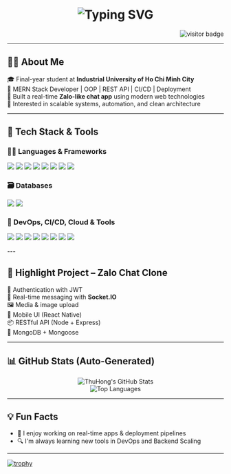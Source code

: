 <h1 align="center">
  <img 
    src="https://readme-typing-svg.demolab.com?font=Fira+Code&size=28&pause=1000&color=3B82F6&center=true&vCenter=true&width=500&lines=Hi+there+%F0%9F%91%8B;I'm+ThuHong.;MERN+Stack+Developer" 
    alt="Typing SVG" />
</h1>

<p align="right">
  <img src="https://visitor-badge.laobi.icu/badge?page_id=ThuHong.ThuHong" alt="visitor badge"/>
</p>

---

## 👩‍💻 About Me

🎓 Final-year student at **Industrial University of Ho Chi Minh City**  
💼 MERN Stack Developer | OOP | REST API | CI/CD | Deployment  
💬 Built a real-time **Zalo-like chat app** using modern web technologies  
🚀 Interested in scalable systems, automation, and clean architecture

---
## 🚀 Tech Stack & Tools

### 👨‍💻 Languages & Frameworks
<p>
  <img src="https://img.shields.io/badge/JavaScript-F7DF1E?style=for-the-badge&logo=javascript&logoColor=black"/>
  <img src="https://img.shields.io/badge/C-A8B9CC?style=for-the-badge&logo=c&logoColor=black"/>
  <img src="https://img.shields.io/badge/Java-ED8B00?style=for-the-badge&logo=java&logoColor=white"/>
  <img src="https://img.shields.io/badge/Spring_Boot-6DB33F?style=for-the-badge&logo=spring-boot&logoColor=white"/>
  <img src="https://img.shields.io/badge/Node.js-339933?style=for-the-badge&logo=node.js&logoColor=white"/>
  <img src="https://img.shields.io/badge/Express.js-000000?style=for-the-badge&logo=express&logoColor=white"/>
  <img src="https://img.shields.io/badge/React-61DAFB?style=for-the-badge&logo=react&logoColor=black"/>
  <img src="https://img.shields.io/badge/React_Native-20232A?style=for-the-badge&logo=react&logoColor=61DAFB"/>
</p>

### 🗃️ Databases
<p>
  <img src="https://img.shields.io/badge/MongoDB-4EA94B?style=for-the-badge&logo=mongodb&logoColor=white"/>
  <img src="https://img.shields.io/badge/MySQL-4479A1?style=for-the-badge&logo=mysql&logoColor=white"/>
</p>

### 🧪 DevOps, CI/CD, Cloud & Tools
<p>
  <img src="https://img.shields.io/badge/Postman-FF6C37?style=for-the-badge&logo=postman&logoColor=white"/>
  <img src="https://img.shields.io/badge/Jira-0052CC?style=for-the-badge&logo=jira&logoColor=white"/>
  <img src="https://img.shields.io/badge/GitHub_Actions-2088FF?style=for-the-badge&logo=githubactions&logoColor=white"/>
  <img src="https://img.shields.io/badge/CICD-000000?style=for-the-badge&logo=azurepipelines&logoColor=white"/>
  <img src="https://img.shields.io/badge/Docker-2496ED?style=for-the-badge&logo=docker&logoColor=white"/>
  <img src="https://img.shields.io/badge/AWS-FF9900?style=for-the-badge&logo=amazonaws&logoColor=white"/>
  <img src="https://img.shields.io/badge/Vercel-000000?style=for-the-badge&logo=vercel&logoColor=white"/>
  <img src="https://img.shields.io/badge/Render-46E3B7?style=for-the-badge&logo=render&logoColor=black"/>
</p>
---

## 📱 Highlight Project – Zalo Chat Clone

🧠 Authentication with JWT  
💬 Real-time messaging with **Socket.IO**  
🖼️ Media & image upload  
📱 Mobile UI (React Native)  
📦 RESTful API (Node + Express)  
📂 MongoDB + Mongoose  

---

## 📊 GitHub Stats (Auto-Generated)

<p align="center">
  <img src="https://github-readme-stats.vercel.app/api?username=Thu-Hong-oo&show_icons=true&theme=tokyonight" alt="ThuHong's GitHub Stats"/>
  <br/>
  <img src="https://github-readme-stats.vercel.app/api/top-langs/?username=Thu-Hong-oo&layout=compact&theme=tokyonight" alt="Top Languages"/>
</p>

---

## 💡 Fun Facts

- 🧠 I enjoy working on real-time apps & deployment pipelines
- 🔍 I'm always learning new tools in DevOps and Backend Scaling

---

[![trophy](https://github-profile-trophy.vercel.app/?username=Thu-Hong-oo&theme=onedark)](https://github.com/ryo-ma/github-profile-trophy)






